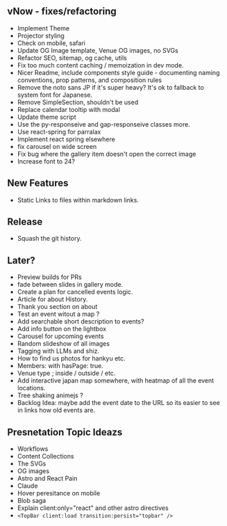 ## vNow - fixes/refactoring

- Implement Theme
- Projector styling
- Check on mobile, safari
- Update OG Image template, Venue OG images, no SVGs
- Refactor SEO, sitemap, og cache, utils
- Fix too much content caching / memoization in dev mode.
- Nicer Readme, include components style guide - documenting naming conventions, prop patterns, and composition rules
- Remove the noto sans JP if it's super heavy? It's ok to fallback to system font for Japanese.
- Remove SimpleSection, shouldn't be used
- Replace calendar tooltip with modal
- Update theme script
- Use the py-responseive and gap-responseive classes more.
- Use react-spring for parralax
- Implement react spring elsewhere
- fix carousel on wide screen
- Fix bug where the gallery item doesn't open the correct image
- Increase font to 24?

## New Features

- Static Links to files within markdown links.

## Release

- Squash the git history.

## Later?

- Preview builds for PRs
- fade between slides in gallery mode.
- Create a plan for cancelled events logic.
- Article for about History.
- Thank you section on about
- Test an event witout a map ?
- Add searchable short description to events?
- Add info button on the lightbox
- Carousel for upcoming events
- Random slideshow of all images
- Tagging with LLMs and shiz.
- How to find us photos for hankyu etc.
- Members: with hasPage: true.
- Venue type ; inside / outside / etc.
- Add interactive japan map somewhere, with heatmap of all the event locations.
- Tree shaking animejs ?
- Backlog Idea: maybe add the event date to the URL so its easier to see in links how old events are.

## Presnetation Topic Ideazs

- Workflows
- Content Collections
- The SVGs
- OG images
- Astro and React Pain
- Claude
- Hover peresitance on mobile
- Blob saga
- Explain client:only="react" and other astro directives
- `<TopBar client:load transition:persist="topbar" />`
